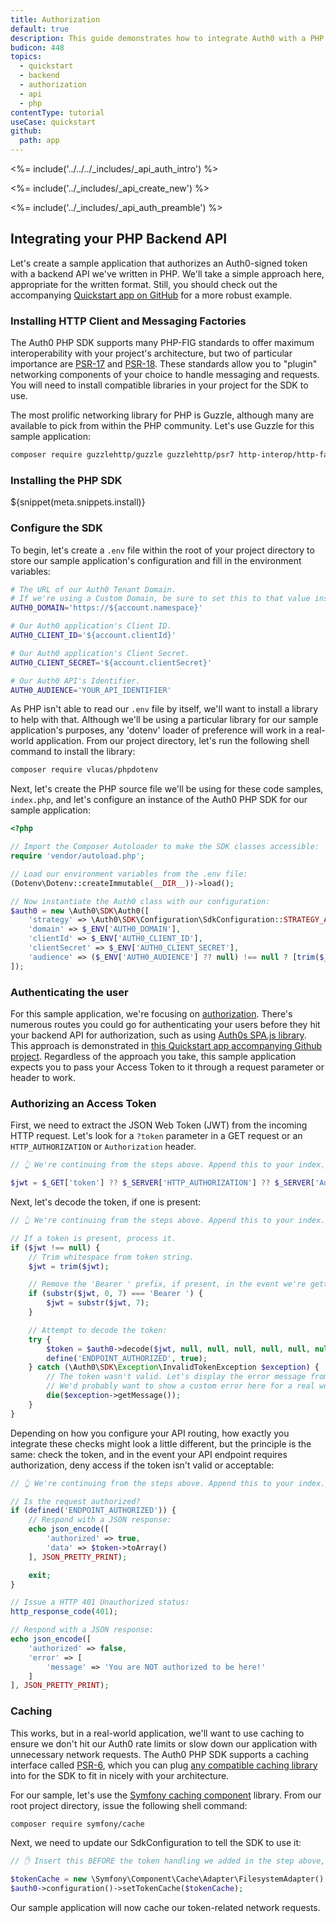 ```yaml
---
title: Authorization
default: true
description: This guide demonstrates how to integrate Auth0 with a PHP backend API using the Auth0 PHP SDK.
budicon: 448
topics:
  - quickstart
  - backend
  - authorization
  - api
  - php
contentType: tutorial
useCase: quickstart
github:
  path: app
---
```


<%= include('../../../_includes/_api_auth_intro') %>

<%= include('../_includes/_api_create_new') %>

<%= include('../_includes/_api_auth_preamble') %>

## Integrating your PHP Backend API

Let's create a sample application that authorizes an Auth0-signed token with a backend API we've written in PHP. We'll take a simple approach here, appropriate for the written format. Still, you should check out the accompanying <a href="https://github.com/auth0-samples/auth0-php-api-samples/" target="_blank" rel="noreferrer">Quickstart app on GitHub</a> for a more robust example.

### Installing HTTP Client and Messaging Factories

The Auth0 PHP SDK supports many PHP-FIG standards to offer maximum interoperability with your project's architecture, but two of particular importance are <a href="https://www.php-fig.org/psr/psr-17/" target="_blank" rel="noreferrer">PSR-17</a> and <a href="https://www.php-fig.org/psr/psr-18/" target="_blank" rel="noreferrer">PSR-18</a>. These standards allow you to "plugin" networking components of your choice to handle messaging and requests. You will need to install compatible libraries in your project for the SDK to use.

The most prolific networking library for PHP is Guzzle, although many are available to pick from within the PHP community. Let's use Guzzle for this sample application:

```sh
composer require guzzlehttp/guzzle guzzlehttp/psr7 http-interop/http-factory-guzzle
```

### Installing the PHP SDK

${snippet(meta.snippets.install)}

### Configure the SDK

To begin, let's create a `.env` file within the root of your project directory to store our sample application's configuration and fill in the environment variables:

```sh
# The URL of our Auth0 Tenant Domain.
# If we're using a Custom Domain, be sure to set this to that value instead.
AUTH0_DOMAIN='https://${account.namespace}'

# Our Auth0 application's Client ID.
AUTH0_CLIENT_ID='${account.clientId}'

# Our Auth0 application's Client Secret.
AUTH0_CLIENT_SECRET='${account.clientSecret}'

# Our Auth0 API's Identifier.
AUTH0_AUDIENCE='YOUR_API_IDENTIFIER'
```

As PHP isn't able to read our `.env` file by itself, we'll want to install a library to help with that. Although we'll be using a particular library for our sample application's purposes, any 'dotenv' loader of preference will work in a real-world application. From our project directory, let's run the following shell command to install the library:

```sh
composer require vlucas/phpdotenv
```

Next, let's create the PHP source file we'll be using for these code samples, `index.php`, and let's configure an instance of the Auth0 PHP SDK for our sample application:

```php
<?php

// Import the Composer Autoloader to make the SDK classes accessible:
require 'vendor/autoload.php';

// Load our environment variables from the .env file:
(Dotenv\Dotenv::createImmutable(__DIR__))->load();

// Now instantiate the Auth0 class with our configuration:
$auth0 = new \Auth0\SDK\Auth0([
    'strategy' => \Auth0\SDK\Configuration\SdkConfiguration::STRATEGY_API,
    'domain' => $_ENV['AUTH0_DOMAIN'],
    'clientId' => $_ENV['AUTH0_CLIENT_ID'],
    'clientSecret' => $_ENV['AUTH0_CLIENT_SECRET'],
    'audience' => ($_ENV['AUTH0_AUDIENCE'] ?? null) !== null ? [trim($_ENV['AUTH0_AUDIENCE'])] : null,
]);
```


### Authenticating the user

For this sample application, we're focusing on <a href="https://auth0.com/intro-to-iam/authentication-vs-authorization/" target="_blank" rel="noreferrer">authorization</a>. There's numerous routes you could go for authenticating your users before they hit your backend API for authorization, such as using <a href="https://github.com/auth0/auth0-spa-js" target="_blank" rel="noreferrer">Auth0s SPA.js library</a>. This approach is demonstrated in <a href="https://github.com/auth0-samples/auth0-php-api-samples/" target="_blank" rel="noreferrer">this Quickstart app accompanying Github project</a>. Regardless of the approach you take, this sample application expects you to pass your Access Token to it through a request parameter or header to work.

### Authorizing an Access Token

First, we need to extract the JSON Web Token (JWT) from the incoming HTTP request. Let's look for a `?token` parameter in a GET request or an `HTTP_AUTHORIZATION` or `Authorization` header.

```PHP
// 👆 We're continuing from the steps above. Append this to your index.php file.

$jwt = $_GET['token'] ?? $_SERVER['HTTP_AUTHORIZATION'] ?? $_SERVER['Authorization'] ?? null;
```

Next, let's decode the token, if one is present:

```PHP
// 👆 We're continuing from the steps above. Append this to your index.php file.

// If a token is present, process it.
if ($jwt !== null) {
    // Trim whitespace from token string.
    $jwt = trim($jwt);

    // Remove the 'Bearer ' prefix, if present, in the event we're getting an Authorization header that's using it.
    if (substr($jwt, 0, 7) === 'Bearer ') {
        $jwt = substr($jwt, 7);
    }

    // Attempt to decode the token:
    try {
        $token = $auth0->decode($jwt, null, null, null, null, null, null, \Auth0\SDK\Token::TYPE_TOKEN);
        define('ENDPOINT_AUTHORIZED', true);
    } catch (\Auth0\SDK\Exception\InvalidTokenException $exception) {
        // The token wasn't valid. Let's display the error message from the Auth0 SDK.
        // We'd probably want to show a custom error here for a real world application.
        die($exception->getMessage());
    }
}
```

Depending on how you configure your API routing, how exactly you integrate these checks might look a little different, but the principle is the same: check the token, and in the event your API endpoint requires authorization, deny access if the token isn't valid or acceptable:

```PHP
// 👆 We're continuing from the steps above. Append this to your index.php file.

// Is the request authorized?
if (defined('ENDPOINT_AUTHORIZED')) {
    // Respond with a JSON response:
    echo json_encode([
        'authorized' => true,
        'data' => $token->toArray()
    ], JSON_PRETTY_PRINT);

    exit;
}

// Issue a HTTP 401 Unauthorized status:
http_response_code(401);

// Respond with a JSON response:
echo json_encode([
    'authorized' => false,
    'error' => [
        'message' => 'You are NOT authorized to be here!'
    ]
], JSON_PRETTY_PRINT);
```

### Caching

This works, but in a real-world application, we'll want to use caching to ensure we don't hit our Auth0 rate limits or slow down our application with unnecessary network requests. The Auth0 PHP SDK supports a caching interface called <a href="https://www.php-fig.org/psr/psr-6" target="_blank" rel="noreferrer">PSR-6</a>, which you can plug <a href="https://packagist.org/providers/psr/cache-implementation" target="_blank" rel="noreferrer">any compatible caching library</a> into for the SDK to fit in nicely with your architecture.

For our sample, let's use the <a href="https://symfony.com/doc/current/components/cache.html" target="_blank" rel="noreferrer">Symfony caching component</a> library. From our root project directory, issue the following shell command:

```sh
composer require symfony/cache
```

Next, we need to update our SdkConfiguration to tell the SDK to use it:

```PHP
// ✋ Insert this BEFORE the token handling we added in the step above, so the SDK uses the cache.

$tokenCache = new \Symfony\Component\Cache\Adapter\FilesystemAdapter();
$auth0->configuration()->setTokenCache($tokenCache);
```

Our sample application will now cache our token-related network requests.
